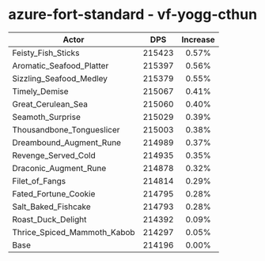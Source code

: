 # azure-fort-standard - vf-yogg-cthun
| Actor | DPS | Increase |
|---|:---:|:---:|
|Feisty_Fish_Sticks|215423|0.57%|
|Aromatic_Seafood_Platter|215397|0.56%|
|Sizzling_Seafood_Medley|215379|0.55%|
|Timely_Demise|215067|0.41%|
|Great_Cerulean_Sea|215060|0.40%|
|Seamoth_Surprise|215029|0.39%|
|Thousandbone_Tongueslicer|215003|0.38%|
|Dreambound_Augment_Rune|214989|0.37%|
|Revenge_Served_Cold|214935|0.35%|
|Draconic_Augment_Rune|214878|0.32%|
|Filet_of_Fangs|214814|0.29%|
|Fated_Fortune_Cookie|214795|0.28%|
|Salt_Baked_Fishcake|214793|0.28%|
|Roast_Duck_Delight|214392|0.09%|
|Thrice_Spiced_Mammoth_Kabob|214297|0.05%|
|Base|214196|0.00%|
